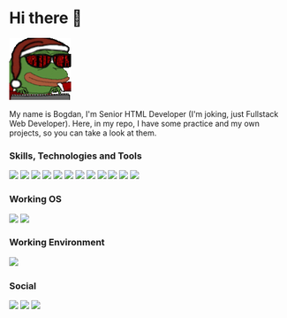 # Hi there 👋

![hippo](hacker-pepe.gif)

My name is Bogdan, I'm Senior HTML Developer (I'm joking, just Fullstack Web Developer). Here, in my repo, I have some practice and my own projects, so you can take a look at them.

### Skills, Technologies and Tools

![](https://img.shields.io/badge/HTML--E34F26?style=for-the-badge&logo=HTML5)
![](https://img.shields.io/badge/CSS--1572B6?style=for-the-badge&logo=CSS3&logoColor=1572B6)
![](https://img.shields.io/badge/JS--F7DF1E?style=for-the-badge&logo=JavaScript)
![](https://img.shields.io/badge/jQuery|AJAX--0769AD?style=for-the-badge&logo=JQuery&logoColor=0769AD)
![](https://img.shields.io/badge/PHP--777BB4?style=for-the-badge&logo=PHP)
![](https://img.shields.io/badge/MySQL--4479A1?style=for-the-badge&logo=MySQL)
![](https://img.shields.io/badge/Apache--D22128?style=for-the-badge&logo=Apache&logoColor=FCC624)
![](https://img.shields.io/badge/NGINX--009639?style=for-the-badge&logo=NGINX&logoColor=009639)
![](https://img.shields.io/badge/Git--F05032?style=for-the-badge&logo=Git)
![](https://img.shields.io/badge/Docker--2496ED?style=for-the-badge&logo=Docker)
![](https://img.shields.io/badge/Composer--885630?style=for-the-badge&logo=Composer&logoColor=885630)
![](https://img.shields.io/badge/Laravel--FF2D20?style=for-the-badge&logo=Laravel)

### Working OS

![](https://img.shields.io/badge/Windows--0078D6?style=for-the-badge&logo=Windows&logoColor=0078D6)
![](https://img.shields.io/badge/Linux--FCC624?style=for-the-badge&logo=Linux)

### Working Environment

![](https://img.shields.io/badge/PHPStorm--000000?style=for-the-badge&logo=PHPStorm)

### Social
![](https://img.shields.io/github/followers/PHProger-themus?label=PHProger-themus&style=for-the-badge&logo=GitHub&color=181717)
![](https://img.shields.io/badge/phproger--4680C2?style=for-the-badge&logo=VK)
![](https://img.shields.io/badge/phpproger%232526--5865F2?style=for-the-badge&logo=Discord)
